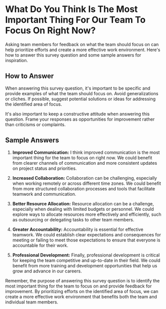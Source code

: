 What Do You Think Is The Most Important Thing For Our Team To Focus On Right Now?
========================================================================================================

Asking team members for feedback on what the team should focus on can help prioritize efforts and create a more effective work environment. Here's how to answer this survey question and some sample answers for inspiration.

How to Answer
-------------

When answering this survey question, it's important to be specific and provide examples of what the team should focus on. Avoid generalizations or cliches. If possible, suggest potential solutions or ideas for addressing the identified area of focus.

It's also important to keep a constructive attitude when answering this question. Frame your responses as opportunities for improvement rather than criticisms or complaints.

Sample Answers
--------------

1. **Improved Communication:** I think improved communication is the most important thing for the team to focus on right now. We could benefit from clearer channels of communication and more consistent updates on project status and priorities.

2. **Increased Collaboration:** Collaboration can be challenging, especially when working remotely or across different time zones. We could benefit from more structured collaboration processes and tools that facilitate teamwork and communication.

3. **Better Resource Allocation:** Resource allocation can be a challenge, especially when dealing with limited budgets or personnel. We could explore ways to allocate resources more effectively and efficiently, such as outsourcing or delegating tasks to other team members.

4. **Greater Accountability:** Accountability is essential for effective teamwork. We could establish clear expectations and consequences for meeting or failing to meet those expectations to ensure that everyone is accountable for their work.

5. **Professional Development:** Finally, professional development is critical for keeping the team competitive and up-to-date in their field. We could benefit from more training and development opportunities that help us grow and advance in our careers.

Remember, the purpose of answering this survey question is to identify the most important thing for the team to focus on and provide feedback for improvement. By prioritizing efforts on the identified area of focus, we can create a more effective work environment that benefits both the team and individual team members.
